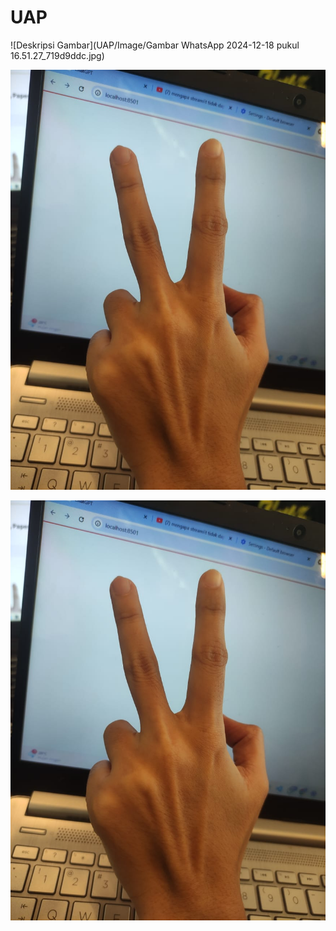 # UAP

![Deskripsi Gambar](UAP/Image/Gambar WhatsApp 2024-12-18 pukul 16.51.27_719d9ddc.jpg)



![Deskripsi Gambar](https://github.com/AndiAswad/UAP/blob/main/Image/Gambar%20WhatsApp%202024-12-18%20pukul%2016.51.27_719d9ddc.jpg)



![all text](https://github.com/AndiAswad/UAP/blob/main/Image/Gambar%20WhatsApp%202024-12-18%20pukul%2016.51.27_719d9ddc.jpg)

